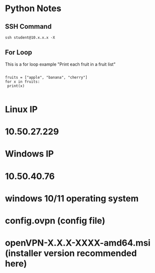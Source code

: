 # Python Notes
## SSH Command
`ssh student@10.x.x.x -X`
## For Loop
This is a for loop example
"Print each fruit in a fruit list"
```

fruits = ["apple", "banana", "cherry"]
for x in fruits:
 print(x)
 
 ```



# Linux IP 
# 10.50.27.229

# Windows IP
# 10.50.40.76

# windows 10/11 operating system
# config.ovpn (config file)
# openVPN-X.X.X-XXXX-amd64.msi (installer version recommended here)
